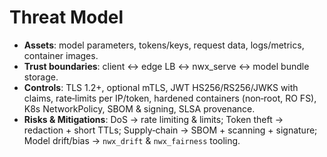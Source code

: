 <!-- SPDX-License-Identifier: Apache-2.0 -->
# Threat Model

- **Assets**: model parameters, tokens/keys, request data, logs/metrics, container images.
- **Trust boundaries**: client ↔ edge LB ↔ nwx_serve ↔ model bundle storage.
- **Controls**: TLS 1.2+, optional mTLS, JWT HS256/RS256/JWKS with claims, rate‑limits per IP/token,
  hardened containers (non‑root, RO FS), K8s NetworkPolicy, SBOM & signing, SLSA provenance.
- **Risks & Mitigations**: DoS → rate limiting & limits; Token theft → redaction + short TTLs; Supply‑chain →
  SBOM + scanning + signature; Model drift/bias → `nwx_drift` & `nwx_fairness` tooling.
